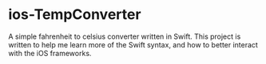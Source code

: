# ios-TempConverter

A simple fahrenheit to celsius converter written in Swift. This project is written to help me learn more of the Swift syntax, and how to better interact with the iOS frameworks.
